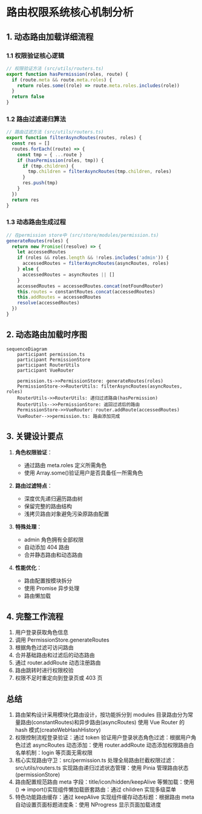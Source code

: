 # 路由权限系统核心机制分析

## 1. 动态路由加载详细流程

### 1.1 权限验证核心逻辑

```typescript
// 权限验证方法 (src/utils/routers.ts)
export function hasPermission(roles, route) {
  if (route.meta && route.meta.roles) {
    return roles.some((role) => route.meta.roles.includes(role))
  }
  return false
}
```

### 1.2 路由过滤递归算法

```typescript
// 路由过滤方法 (src/utils/routers.ts)
export function filterAsyncRoutes(routes, roles) {
  const res = []
  routes.forEach((route) => {
    const tmp = { ...route }
    if (hasPermission(roles, tmp)) {
      if (tmp.children) {
        tmp.children = filterAsyncRoutes(tmp.children, roles)
      }
      res.push(tmp)
    }
  })
  return res
}
```

### 1.3 动态路由生成过程

```typescript
// 在permission store中 (src/store/modules/permission.ts)
generateRoutes(roles) {
  return new Promise((resolve) => {
    let accessedRoutes
    if (roles && roles.length && !roles.includes('admin')) {
      accessedRoutes = filterAsyncRoutes(asyncRoutes, roles)
    } else {
      accessedRoutes = asyncRoutes || []
    }
    accessedRoutes = accessedRoutes.concat(notFoundRouter)
    this.routes = constantRoutes.concat(accessedRoutes)
    this.addRoutes = accessedRoutes
    resolve(accessedRoutes)
  })
}
```

## 2. 动态路由加载时序图

```mermaid
sequenceDiagram
    participant permission.ts
    participant PermissionStore
    participant RouterUtils
    participant VueRouter

    permission.ts->>PermissionStore: generateRoutes(roles)
    PermissionStore->>RouterUtils: filterAsyncRoutes(asyncRoutes, roles)
    RouterUtils->>RouterUtils: 递归过滤路由(hasPermission)
    RouterUtils-->>PermissionStore: 返回过滤后的路由
    PermissionStore->>VueRouter: router.addRoute(accessedRoutes)
    VueRouter-->>permission.ts: 路由添加完成
```

## 3. 关键设计要点

1. **角色权限验证**：

   - 通过路由 meta.roles 定义所需角色
   - 使用 Array.some()验证用户是否具备任一所需角色

2. **路由过滤特点**：

   - 深度优先递归遍历路由树
   - 保留完整的路由结构
   - 浅拷贝路由对象避免污染原路由配置

3. **特殊处理**：

   - admin 角色拥有全部权限
   - 自动添加 404 路由
   - 合并静态路由和动态路由

4. **性能优化**：
   - 路由配置按模块拆分
   - 使用 Promise 异步处理
   - 路由懒加载

## 4. 完整工作流程

1. 用户登录获取角色信息
2. 调用 PermissionStore.generateRoutes
3. 根据角色过滤可访问路由
4. 合并基础路由和过滤后的动态路由
5. 通过 router.addRoute 动态注册路由
6. 路由跳转时进行权限校验
7. 权限不足时重定向到登录页或 403 页

## 总结

1. 路由架构设计采用模块化路由设计，按功能拆分到 modules 目录路由分为常量路由(constantRoutes)和异步路由(asyncRoutes) 使用 Vue Router 的 hash 模式(createWebHashHistory)
2. 权限控制流程登录验证：通过 token 验证用户登录状态角色过滤：根据用户角色过滤 asyncRoutes 动态添加：使用 router.addRoute 动态添加权限路由白名单机制：login 等页面无需权限
3. 核心实现路由守卫：src/permission.ts 处理全局路由拦截权限过滤：src/utils/routers.ts 实现路由递归过滤状态管理：使用 Pinia 管理路由状态(permissionStore)
4. 路由配置规范路由 meta 字段：title/icon/hidden/keepAlive 等懒加载：使用() => import()实现组件懒加载嵌套路由：通过 children 实现多级菜单
5. 特色功能路由缓存：通过 keepAlive 实现组件缓存动态标题：根据路由 meta 自动设置页面标题进度条：使用 NProgress 显示页面加载进度
